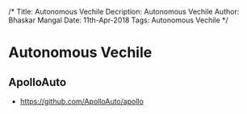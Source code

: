 /*
Title: Autonomous Vechile
Decription: Autonomous Vechile
Author: Bhaskar Mangal
Date: 11th-Apr-2018
Tags: Autonomous Vechile
*/

# Autonomous Vechile

## ApolloAuto
- https://github.com/ApolloAuto/apollo